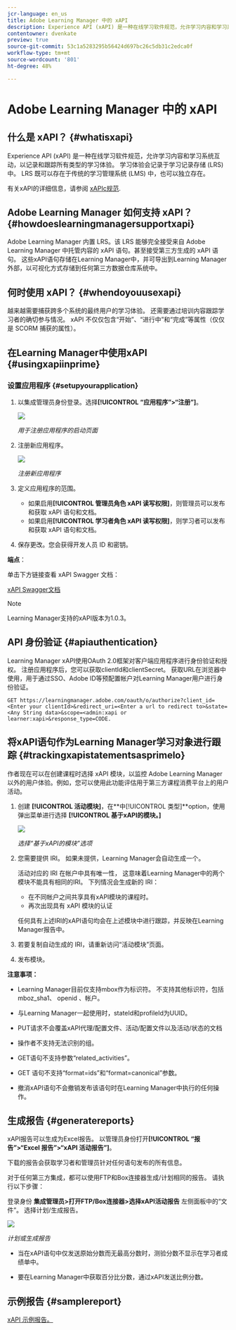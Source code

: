 ```yaml
---
jcr-language: en_us
title: Adobe Learning Manager 中的 xAPI
description: Experience API (xAPI) 是一种在线学习软件规范，允许学习内容和学习系统互动，以记录和跟踪所有类型的学习体验。 学习体验会记录于学习记录存储 (LRS) 中。 LRS 既可以存在于传统的学习管理系统 (LMS) 中，也可以独立存在。
contentowner: dvenkate
preview: true
source-git-commit: 53c1a5283295b56424d697bc26c5db31c2edca0f
workflow-type: tm+mt
source-wordcount: '801'
ht-degree: 48%

---
```




# Adobe Learning Manager 中的 xAPI

## 什么是 xAPI？ {#whatisxapi}

Experience API (xAPI) 是一种在线学习软件规范，允许学习内容和学习系统互动，以记录和跟踪所有类型的学习体验。 学习体验会记录于学习记录存储 (LRS) 中。 LRS 既可以存在于传统的学习管理系统 (LMS) 中，也可以独立存在。

有关xAPI的详细信息，请参阅 [xAPIc规范](https://github.com/adlnet/xAPI-Spec).

## Adobe Learning Manager 如何支持 xAPI？ {#howdoeslearningmanagersupportxapi}

Adobe Learning Manager 内置 LRS。该 LRS 能够完全接受来自 Adobe Learning Manager 中托管内容的 xAPI 语句。甚至接受第三方生成的 xAPI 语句。 这些xAPI语句存储在Learning Manager中，并可导出到Learning Manager外部，以可视化方式存储到任何第三方数据仓库系统中。

## 何时使用 xAPI？ {#whendoyouusexapi}

越来越需要捕获跨多个系统的最终用户的学习体验。  还需要通过培训内容跟踪学习者的确切参与情况。 xAPI 不仅仅包含“开始”、“进行中”和“完成”等属性（仅仅是 SCORM 捕获的属性）。

## 在Learning Manager中使用xAPI {#usingxapiinprime}

### 设置应用程序 {#setupyourapplication}

1. 以集成管理员身份登录。选择&#x200B;**[!UICONTROL “应用程序”>“注册”]**。

   ![](assets/appregistration.png)

   *用于注册应用程序的启动页面*

1. 注册新应用程序。

   ![](assets/appregistration.png)

   *注册新应用程序*

1. 定义应用程序的范围。

   * 如果启用&#x200B;**[!UICONTROL 管理员角色 xAPI 读写权限]**，则管理员可以发布和获取 xAPI 语句和文档。
   * 如果启用&#x200B;**[!UICONTROL 学习者角色 xAPI 读写权限]**，则学习者可以发布和获取 xAPI 语句和文档。

1. 保存更改。您会获得开发人员 ID 和密钥。

**端点**：

单击下方链接查看 xAPI Swagger 文档：

[xAPI Swagger文档](https://learningmanagereu.adobe.com/docs/primeapi/xapi/)

>[!NOTE]
>
>Learning Manager支持的xAPI版本为1.0.3。


## API 身份验证 {#apiauthentication}

Learning Manager xAPI使用OAuth 2.0框架对客户端应用程序进行身份验证和授权。 注册应用程序后，您可以获取clientId和clientSecret。 获取URL在浏览器中使用，用于通过SSO、Adobe ID等预配置帐户对Learning Manager用户进行身份验证。

```
GET https://learningmanager.adobe.com/oauth/o/authorize?client_id=<Enter your clientId>&redirect_uri=<Enter a url to redirect to>&state=<Any String data>&scope=<admin:xapi or learner:xapi>&response_type=CODE.
```

## 将xAPI语句作为Learning Manager学习对象进行跟踪 {#trackingxapistatementsasprimelo}

作者现在可以在创建课程时选择 xAPI 模块，以监控 Adobe Learning Manager 以外的用户体验。例如，您可以使用此功能评估用于第三方课程消费平台上的用户活动。

1. 创建 **[!UICONTROL 活动模块]**，在**中[!UICONTROL 类型]**option，使用弹出菜单进行选择  **[!UICONTROL 基于xAPI的模块。]**

   ![](assets/xapimodulecreation.png)

   *选择“基于xAPI的模块”选项*

1. 您需要提供 IRI。 如果未提供，Learning Manager会自动生成一个。

   活动对应的 IRI 在帐户中具有唯一性， 这意味着Learning Manager中的两个模块不能具有相同的IRI。 下列情况会生成新的 IRI：

   * 在不同帐户之间共享具有xAPI模块的课程时。
   * 再次出现具有 xAPI 模块的认证



   任何具有上述IRI的xAPI语句均会在上述模块中进行跟踪，并反映在Learning Manager报告中。

1. 若要复制自动生成的 IRI，请重新访问“活动模块”页面。
1. 发布模块。

**注意事项：**

* Learning Manager目前仅支持mbox作为标识符。 不支持其他标识符，包括mboz_sha1、 openid 、帐户。

* 与Learning Manager一起使用时，stateId和profileId为UUID。
* PUT请求不会覆盖xAPI代理/配置文件、活动/配置文件以及活动/状态的文档
* 操作者不支持无法识别的组。
* GET语句不支持参数“related_activities”。
* GET 语句不支持“format=ids”和“format=canonical”参数。
* 撤消xAPI语句不会撤销发布该语句时在Learning Manager中执行的任何操作。

## 生成报告 {#generatereports}

xAPI报告可以生成为Excel报告。 以管理员身份打开&#x200B;**[!UICONTROL “报告”>“Excel 报告”>“xAPI 活动报告”]**。

下载的报告会获取学习者和管理员针对任何语句发布的所有信息。

对于任何第三方集成，都可以使用FTP和Box连接器生成/计划相同的报告。 请执行以下步骤：

登录身份 **集成管理员>打开FTP/Box连接器>选择xAPI活动报告** 左侧面板中的“文件”。 选择计划/生成报告。

![](assets/xapischedule.png)

*计划或生成报告*

* 当在xAPI语句中仅发送原始分数而无最高分数时，测验分数不显示在学习者成绩单中。

* 要在Learning Manager中获取百分比分数，通过xAPI发送比例分数。

## 示例报告 {#samplereport}

[xAPI 示例报告。](assets/xapireport8842560559890766717csv.zip)
